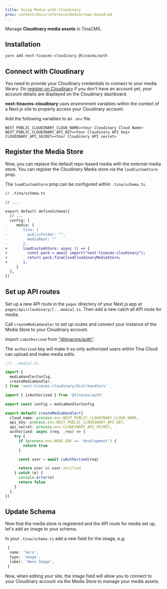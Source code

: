 ```yaml
---
title: Using Media with Cloudinary
prev: content/docs/reference/media/repo-based.md
---
```


Manage **Cloudinary media assets** in TinaCMS.

## Installation

```bash
yarn add next-tinacms-cloudinary @tinacms/auth
```

## Connect with Cloudinary

You need to provide your Cloudinary credentials to connect to your media library. Do [register on Cloudinary](https://cloudinary.com/users/register/free) if you don't have an account yet, your account details are displayed on the Cloudinary dashboard.

**next-tinacms-cloudinary** uses environment variables within the context of a Next.js site to properly access your Cloudinary account.

Add the following variables to an `.env` file.

```
NEXT_PUBLIC_CLOUDINARY_CLOUD_NAME=<Your Cloudinary Cloud Name>
NEXT_PUBLIC_CLOUDINARY_API_KEY=<Your Cloudinary API key>
CLOUDINARY_API_SECRET=<Your Cloudinary API secret>
```

## Register the Media Store

Now, you can replace the default repo-based media with the external media store. You can register the Cloudinary Media store via the `loadCustomStore` prop.

The `loadCustomStore` prop can be configured within `.tina/schema.ts`.

```diff
// .tina/schema.ts

// ...

export default defineSchema({
  // ...
  config: {
     media: {
-       tina: {
-         publicFolder: "",
-         mediaRoot: ""
-       },
+       loadCustomStore: async () => {
+         const pack = await import("next-tinacms-cloudinary");
+         return pack.TinaCloudCloudinaryMediaStore;
+       },
     }
  },
})
```

## Set up API routes

Set up a new API route in the `pages` directory of your Next.js app at `pages/api/cloudinary/[...media].ts`.
Then add a new catch all API route for media.

Call `createMediaHandler` to set up routes and connect your instance of the Media Store to your Cloudinary account.

Import `isAuthorized` from ["@tinacms/auth"](https://github.com/tinacms/tinacms/tree/main/packages/%40tinacms/auth).

The `authorized` key will make it so only authorized users within Tina Cloud can upload and make media edits.

```ts
//[...media].ts

import {
  mediaHandlerConfig,
  createMediaHandler,
} from 'next-tinacms-cloudinary/dist/handlers'

import { isAuthorized } from '@tinacms/auth'

export const config = mediaHandlerConfig

export default createMediaHandler({
  cloud_name: process.env.NEXT_PUBLIC_CLOUDINARY_CLOUD_NAME,
  api_key: process.env.NEXT_PUBLIC_CLOUDINARY_API_KEY,
  api_secret: process.env.CLOUDINARY_API_SECRET,
  authorized: async (req, _res) => {
    try {
      if (process.env.NODE_ENV == 'development') {
        return true
      }

      const user = await isAuthorized(req)

      return user && user.verified
    } catch (e) {
      console.error(e)
      return false
    }
  },
})
```

## Update Schema

Now that the media store is registered and the API route for media set up, let's add an image to your schema.

In your `.tina/schema.ts` add a new field for the image, e.g:

```ts
 {
  name: 'hero',
  type: 'image',
  label: 'Hero Image',
 }
```

Now, when editing your site, the image field will allow you to connect to your Cloudinary account via the Media Store to manage your media assets.
